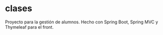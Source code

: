 # clases
Proyecto para la gestión de alumnos. 
Hecho con Spring Boot, Spring MVC y Thymeleaf para el front.
